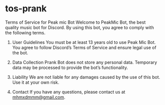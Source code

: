 # tos-prank
Terms of Service for Peak mic Bot
Welcome to PeakMic Bot, the best quality music bot for Discord. By using this bot, you agree to comply with the following terms.

1. User Guidelines
You must be at least 13 years old to use Peak Mic Bot. You agree to follow Discord’s Terms of Service and ensure legal use of the bot.

2. Data Collection
Prank Bot does not store any personal data. Temporary data may be processed to provide the bot’s functionality.

3. Liability
We are not liable for any damages caused by the use of this bot. Use it at your own risk.

4. Contact
If you have any questions, please contact us at mhmxdmmm@gmail.com.
